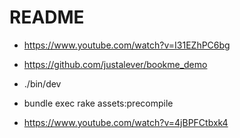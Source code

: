 # README

- https://www.youtube.com/watch?v=I31EZhPC6bg

- https://github.com/justalever/bookme_demo

- ./bin/dev

- bundle exec rake assets:precompile

- https://www.youtube.com/watch?v=4jBPFCtbxk4
